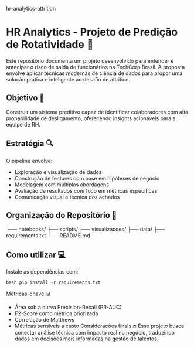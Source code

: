 hr-analytics-attrition

# HR Analytics - Projeto de Predição de Rotatividade 🚀

Este repositório documenta um projeto desenvolvido para entender e antecipar o risco de saída de funcionários na TechCorp Brasil. A proposta envolve aplicar técnicas modernas de ciência de dados para propor uma solução prática e inteligente ao desafio de attrition.

## Objetivo 📌
Construir um sistema preditivo capaz de identificar colaboradores com alta probabilidade de desligamento, oferecendo insights acionáveis para a equipe de RH.

## Estratégia 🔍
O pipeline envolve:
- Exploração e visualização de dados
- Construção de features com base em hipóteses de negócio
- Modelagem com múltiplas abordagens
- Avaliação de resultados com foco em métricas específicas
- Comunicação visual e técnica dos achados

## Organização do Repositório 📁
├── notebooks/ 
├── scripts/ 
├── visualizacoes/ 
├── data/ 
├── requirements.txt 
└── README.md

## Como utilizar 💻
Instale as dependências com:

``bash
pip install -r requirements.txt
``

Métricas-chave 📊
- Área sob a curva Precision-Recall (PR-AUC)
- F2-Score como métrica priorizada
- Correlação de Matthews
- Métricas sensíveis a custo
Considerações finais 🔚
Esse projeto busca conectar análise técnica com impacto real no negócio, traduzindo dados em decisões mais informadas na gestão de talentos.
